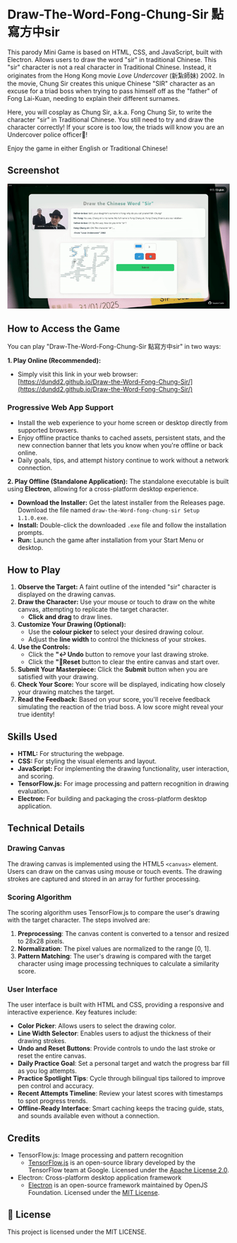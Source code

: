 # Draw-The-Word-Fong-Chung-Sir 點寫方中sir

This parody Mini Game is based on HTML, CSS, and JavaScript, built with Electron. Allows users to draw the word  "sir" in traditional Chinese. This "sir" character is not a real character in Traditional Chinese. Instead, it originates from the Hong Kong movie *Love Undercover* (新紮師妹) 2002. In the movie, Chung Sir creates this unique Chinese "SIR" character as an excuse for a triad boss when trying to pass himself off as the "father" of Fong Lai-Kuan, needing to explain their different surnames.

Here, you will cosplay as Chung Sir, a.k.a. Fong Chung Sir, to write the character "sir" in Traditional Chinese. You still need to try and draw the character correctly! If your score is too low, the triads will know you are an Undercover police officer👮!

Enjoy the game in either English or Traditional Chinese!

## Screenshot
![Screenshot](https://github.com/dundd2/Draw-the-Word-Fong-Chung-Sir/blob/main/assets/Screenshot/Screenshot%20(1).gif)

## How to Access the Game

You can play "Draw-The-Word-Fong-Chung-Sir 點寫方中sir" in two ways:

**1. Play Online (Recommended):**

   - Simply visit this link in your web browser: [https://dundd2.github.io/Draw-the-Word-Fong-Chung-Sir/](https://dundd2.github.io/Draw-the-Word-Fong-Chung-Sir/)

### Progressive Web App Support

- Install the web experience to your home screen or desktop directly from supported browsers.
- Enjoy offline practice thanks to cached assets, persistent stats, and the new connection banner that lets you know when you're offline or back online.
- Daily goals, tips, and attempt history continue to work without a network connection.

**2. Play Offline (Standalone Application):**
The standalone executable is built using **Electron**, allowing for a cross-platform desktop experience.

   - **Download the Installer:** Get the latest installer from the Releases page. Download the file named `draw-the-Word-fong-chung-sir Setup 1.1.0.exe`.
   - **Install:** Double-click the downloaded `.exe` file and follow the installation prompts.
   - **Run:**  Launch the game after installation from your Start Menu or desktop.

## How to Play

1. **Observe the Target:** A faint outline of the intended "sir" character is displayed on the drawing canvas.
2. **Draw the Character:** Use your mouse or touch to draw on the white canvas, attempting to replicate the target character.
    *   **Click and drag** to draw lines.
3. **Customize Your Drawing (Optional):**
    *   Use the **colour picker** to select your desired drawing colour.
    *   Adjust the **line width** to control the thickness of your strokes.
4. **Use the Controls:**
    *   Click the **"↩ Undo** button to remove your last drawing stroke.
    *   Click the **"🔄Reset** button to clear the entire canvas and start over.
5. **Submit Your Masterpiece:** Click the **Submit** button when you are satisfied with your drawing.
6. **Check Your Score:**  Your score will be displayed, indicating how closely your drawing matches the target.
7. **Read the Feedback:**  Based on your score, you'll receive feedback simulating the reaction of the triad boss. A low score might reveal your true identity!

## Skills Used

*   **HTML:**  For structuring the webpage.
*   **CSS:** For styling the visual elements and layout.
*   **JavaScript:** For implementing the drawing functionality, user interaction, and scoring.
*   **TensorFlow.js:** For image processing and pattern recognition in drawing evaluation.
*   **Electron:** For building and packaging the cross-platform desktop application.

## Technical Details

### Drawing Canvas
The drawing canvas is implemented using the HTML5 `<canvas>` element. Users can draw on the canvas using mouse or touch events. The drawing strokes are captured and stored in an array for further processing.

### Scoring Algorithm
The scoring algorithm uses TensorFlow.js to compare the user's drawing with the target character. The steps involved are:
1. **Preprocessing**: The canvas content is converted to a tensor and resized to 28x28 pixels.
2. **Normalization**: The pixel values are normalized to the range [0, 1].
3. **Pattern Matching**: The user's drawing is compared with the target character using image processing techniques to calculate a similarity score.

### User Interface
The user interface is built with HTML and CSS, providing a responsive and interactive experience. Key features include:
- **Color Picker**: Allows users to select the drawing color.
- **Line Width Selector**: Enables users to adjust the thickness of their drawing strokes.
- **Undo and Reset Buttons**: Provide controls to undo the last stroke or reset the entire canvas.
- **Daily Practice Goal**: Set a personal target and watch the progress bar fill as you log attempts.
- **Practice Spotlight Tips**: Cycle through bilingual tips tailored to improve pen control and accuracy.
- **Recent Attempts Timeline**: Review your latest scores with timestamps to spot progress trends.
- **Offline-Ready Interface**: Smart caching keeps the tracing guide, stats, and sounds available even without a connection.

## Credits
  - TensorFlow.js: Image processing and pattern recognition
    - [TensorFlow.js](https://www.tensorflow.org/js) is an open-source library developed by the TensorFlow team at Google. Licensed under the [Apache License 2.0](https://github.com/tensorflow/tfjs/blob/master/LICENSE).
  - Electron: Cross-platform desktop application framework
    - [Electron](https://www.electronjs.org/) is an open-source framework maintained by OpenJS Foundation. Licensed under the [MIT License](https://github.com/electron/electron/blob/main/LICENSE).

## 📜 License
This project is licensed under the MIT LICENSE.

